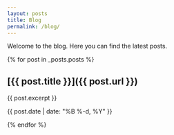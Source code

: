 ```yaml
---
layout: posts
title: Blog
permalink: /blog/
---
```


Welcome to the blog. Here you can find the latest posts.

{% for post in _posts.posts %}
## [{{ post.title }}]({{ post.url }})
{{ post.excerpt }}

<p>{{ post.date | date: "%B %-d, %Y" }}</p>
{% endfor %}
